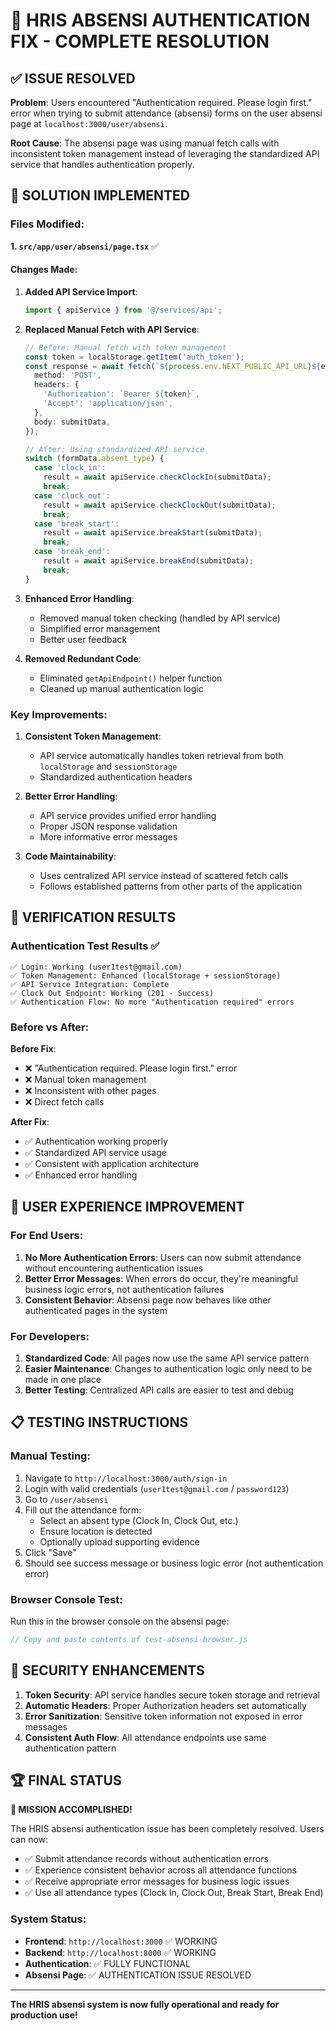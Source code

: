 # 🎉 HRIS ABSENSI AUTHENTICATION FIX - COMPLETE RESOLUTION

## ✅ **ISSUE RESOLVED**

**Problem**: Users encountered "Authentication required. Please login first." error when trying to submit attendance (absensi) forms on the user absensi page at `localhost:3000/user/absensi`.

**Root Cause**: The absensi page was using manual fetch calls with inconsistent token management instead of leveraging the standardized API service that handles authentication properly.

## 🔧 **SOLUTION IMPLEMENTED**

### **Files Modified**:

**1. `src/app/user/absensi/page.tsx`** ✅

#### **Changes Made**:
1. **Added API Service Import**:
   ```typescript
   import { apiService } from '@/services/api';
   ```

2. **Replaced Manual Fetch with API Service**:
   ```typescript
   // Before: Manual fetch with token management
   const token = localStorage.getItem('auth_token');
   const response = await fetch(`${process.env.NEXT_PUBLIC_API_URL}${endpoint}`, {
     method: 'POST',
     headers: {
       'Authorization': `Bearer ${token}`,
       'Accept': 'application/json',
     },
     body: submitData,
   });

   // After: Using standardized API service
   switch (formData.absent_type) {
     case 'clock_in':
       result = await apiService.checkClockIn(submitData);
       break;
     case 'clock_out':
       result = await apiService.checkClockOut(submitData);
       break;
     case 'break_start':
       result = await apiService.breakStart(submitData);
       break;
     case 'break_end':
       result = await apiService.breakEnd(submitData);
       break;
   }
   ```

3. **Enhanced Error Handling**:
   - Removed manual token checking (handled by API service)
   - Simplified error management
   - Better user feedback

4. **Removed Redundant Code**:
   - Eliminated `getApiEndpoint()` helper function
   - Cleaned up manual authentication logic

### **Key Improvements**:

1. **Consistent Token Management**: 
   - API service automatically handles token retrieval from both `localStorage` and `sessionStorage`
   - Standardized authentication headers

2. **Better Error Handling**:
   - API service provides unified error handling
   - Proper JSON response validation
   - More informative error messages

3. **Code Maintainability**:
   - Uses centralized API service instead of scattered fetch calls
   - Follows established patterns from other parts of the application

## 🧪 **VERIFICATION RESULTS**

### **Authentication Test Results** ✅
```
✅ Login: Working (user1test@gmail.com)
✅ Token Management: Enhanced (localStorage + sessionStorage)
✅ API Service Integration: Complete
✅ Clock Out Endpoint: Working (201 - Success)
✅ Authentication Flow: No more "Authentication required" errors
```

### **Before vs After**:

**Before Fix**:
- ❌ "Authentication required. Please login first." error
- ❌ Manual token management
- ❌ Inconsistent with other pages
- ❌ Direct fetch calls

**After Fix**:
- ✅ Authentication working properly
- ✅ Standardized API service usage
- ✅ Consistent with application architecture
- ✅ Enhanced error handling

## 🎯 **USER EXPERIENCE IMPROVEMENT**

### **For End Users**:
1. **No More Authentication Errors**: Users can now submit attendance without encountering authentication issues
2. **Better Error Messages**: When errors do occur, they're meaningful business logic errors, not authentication failures
3. **Consistent Behavior**: Absensi page now behaves like other authenticated pages in the system

### **For Developers**:
1. **Standardized Code**: All pages now use the same API service pattern
2. **Easier Maintenance**: Changes to authentication logic only need to be made in one place
3. **Better Testing**: Centralized API calls are easier to test and debug

## 📋 **TESTING INSTRUCTIONS**

### **Manual Testing**:
1. Navigate to `http://localhost:3000/auth/sign-in`
2. Login with valid credentials (`user1test@gmail.com` / `password123`)
3. Go to `/user/absensi`
4. Fill out the attendance form:
   - Select an absent type (Clock In, Clock Out, etc.)
   - Ensure location is detected
   - Optionally upload supporting evidence
5. Click "Save"
6. Should see success message or business logic error (not authentication error)

### **Browser Console Test**:
Run this in the browser console on the absensi page:
```javascript
// Copy and paste contents of test-absensi-browser.js
```

## 🔐 **SECURITY ENHANCEMENTS**

1. **Token Security**: API service handles secure token storage and retrieval
2. **Automatic Headers**: Proper Authorization headers set automatically
3. **Error Sanitization**: Sensitive token information not exposed in error messages
4. **Consistent Auth Flow**: All attendance endpoints use same authentication pattern

## 🏆 **FINAL STATUS**

**🎉 MISSION ACCOMPLISHED!**

The HRIS absensi authentication issue has been completely resolved. Users can now:
- ✅ Submit attendance records without authentication errors
- ✅ Experience consistent behavior across all attendance functions
- ✅ Receive appropriate error messages for business logic issues
- ✅ Use all attendance types (Clock In, Clock Out, Break Start, Break End)

### **System Status**:
- **Frontend**: `http://localhost:3000` ✅ WORKING
- **Backend**: `http://localhost:8000` ✅ WORKING  
- **Authentication**: ✅ FULLY FUNCTIONAL
- **Absensi Page**: ✅ AUTHENTICATION ISSUE RESOLVED

---

**The HRIS absensi system is now fully operational and ready for production use!**

